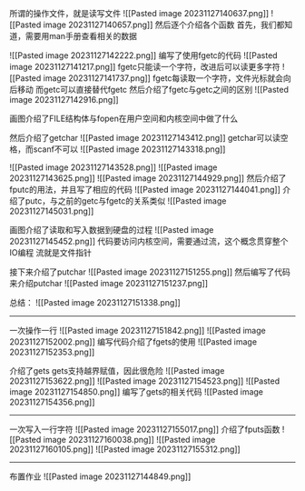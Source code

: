 所谓的操作文件，就是读写文件
![[Pasted image 20231127140637.png]]
![[Pasted image 20231127140657.png]]
然后逐个介绍各个函数
首先，我们都知道，需要用man手册查看相关的数据

![[Pasted image 20231127142222.png]]
编写了使用fgetc的代码
![[Pasted image 20231127141217.png]]
fgetc只能读一个字符，改进后可以读更多字符
![[Pasted image 20231127141737.png]]
fgetc每读取一个字符，文件光标就会向后移动
而getc可以直接替代fgetc
然后介绍了fgetc与getc之间的区别
![[Pasted image 20231127142916.png]]

画图介绍了FILE结构体与fopen在用户空间和内核空间中做了什么

然后介绍了getchar
![[Pasted image 20231127143412.png]]
getchar可以读空格，而scanf不可以
![[Pasted image 20231127143318.png]]

![[Pasted image 20231127143528.png]]
![[Pasted image 20231127143625.png]]
![[Pasted image 20231127144929.png]]
然后介绍了fputc的用法，并且写了相应的代码
![[Pasted image 20231127144041.png]]
介绍了putc，与之前的getc与fgetc的关系类似
![[Pasted image 20231127145031.png]]

画图介绍了读取和写入数据到硬盘的过程
![[Pasted image 20231127145452.png]]
代码要访问内核空间，需要通过流，这个概念贯穿整个IO编程
流就是文件指针

接下来介绍了putchar
![[Pasted image 20231127151255.png]]
然后编写了代码来介绍putchar
![[Pasted image 20231127151237.png]]

总结：
![[Pasted image 20231127151338.png]]

---
一次操作一行
![[Pasted image 20231127151842.png]]
![[Pasted image 20231127152002.png]]
编写代码介绍了fgets的使用
![[Pasted image 20231127152353.png]]

介绍了gets
gets支持越界赋值，因此很危险
![[Pasted image 20231127153622.png]]
![[Pasted image 20231127154523.png]]
![[Pasted image 20231127154850.png]]
编写了gets的相关代码
![[Pasted image 20231127154356.png]]

---
一次写入一行字符
![[Pasted image 20231127155017.png]]
介绍了fputs函数
![[Pasted image 20231127160038.png]]
![[Pasted image 20231127160105.png]]
![[Pasted image 20231127155312.png]]


---
布置作业
![[Pasted image 20231127144849.png]]
